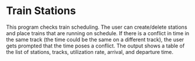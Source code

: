 # Train Stations

This program checks train scheduling. The user can create/delete stations and place trains that are running on schedule. If there is a conflict in time in the same track (the time could be the same on a different track), the user gets prompted that the time poses a conflict. The output shows a table of the list of stations, tracks, utilization rate, arrival, and departure time.